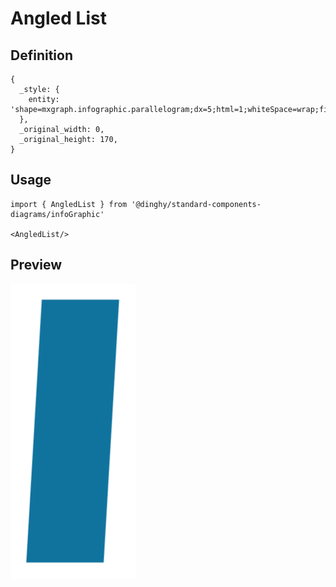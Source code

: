 # Angled List

## Definition

```
{
  _style: { 
    entity: 'shape=mxgraph.infographic.parallelogram;dx=5;html=1;whiteSpace=wrap;fillColor=#10739E;strokeColor=none;shadow=0;fontSize=17;fontColor=#FFFFFF;align=center;fontStyle=1;',
  },
  _original_width: 0,
  _original_height: 170,
}
```

## Usage

```
import { AngledList } from '@dinghy/standard-components-diagrams/infoGraphic'

<AngledList/>
```

## Preview

<img src="./angled-list.png" width="200"/>
